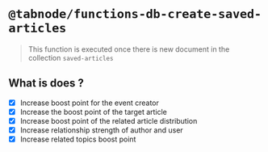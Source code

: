 # `@tabnode/functions-db-create-saved-articles`

> This function is executed once there is new document in the collection `saved-articles`

## What is does ?

- [x] Increase boost point for the event creator
- [x] Increase the boost point of the target article
- [x] Increase boost point of the related article distribution
- [x] Increase relationship strength of author and user
- [X] Increase related topics boost point